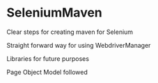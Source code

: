 # SeleniumMaven
<p> Clear steps for creating maven for Selenium </p>
<p> Straight forward way for using WebdriverManager </p>
<p> Libraries for future purposes </p>
<p> Page Object Model followed </p>
